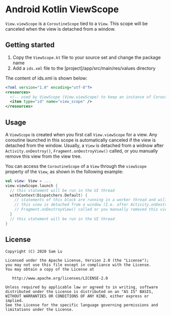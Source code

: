 # Android Kotlin ViewScope
`View.viewScope` is a `CoroutineScope` tied to a `View`. This scope will be canceled when the view is detached from a window.

## Getting started
1. Copy the `ViewScope.kt` file to your source set and change the package name
2. Add a `ids.xml` file to the [project]/app/src/main/res/values directory

The content of ids.xml is shown below:
```xml
<?xml version="1.0" encoding="utf-8"?>
<resources>
  <!-- used by ViewScope (View.viewScope) to keep an instance of CoroutineScope -->
  <item type="id" name="view_scope" />
</resources>
```

## Usage
A `ViewScope` is created when you first call `View.viewScope` for a view. Any coroutine launched in this scope is automatically canceled if the view is detached from the window. Usually, a `View` is detached from a widnow after `Activity.onDestroy()`, `Fragment.onDestroyView()` called, or you manually remove this view from the view tree.

You can access the `CoroutineScope` of a `View` through the `viewScope` property of the `View`, as shown in the following example:
```kotlin
val view: View = ...
view.viewScope.launch {
  // this statement will be run in the UI thread
  withContext(Dispatchers.Default) {
    // statements of this block are running in a worker thread and will be canceled when
    // this view is detached from a window (I.e. after Activity.onDestroy(), 
    // Fragment.onDestroyView() called or you manually removed this view from the view tree).
  }
  // this statement will be run in the UI thread
}
```  

## License
    Copyright (C) 2020 Sam Lu

    Licensed under the Apache License, Version 2.0 (the "License");
    you may not use this file except in compliance with the License.
    You may obtain a copy of the License at

       http://www.apache.org/licenses/LICENSE-2.0

    Unless required by applicable law or agreed to in writing, software
    distributed under the License is distributed on an "AS IS" BASIS,
    WITHOUT WARRANTIES OR CONDITIONS OF ANY KIND, either express or implied.
    See the License for the specific language governing permissions and
    limitations under the License.
